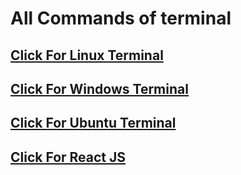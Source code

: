 # All Commands of terminal
<a href="">

## Click For Linux Terminal

</a>
<a href="">

## Click For Windows Terminal

</a>
<a href="">

## Click For Ubuntu Terminal

</a>
<a href="">

## Click For React JS

</a>

